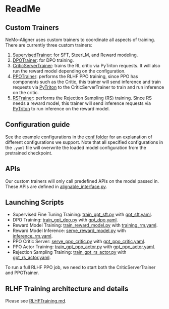 # ReadMe

## Custom Trainers

NeMo-Aligner uses custom trainers to coordinate all aspects of training. There are currently three custom trainers:
1. [SupervisedTrainer](/nemo_aligner/algorithms/supervised.py): for SFT, SteerLM, and Reward modeling.
2. [DPOTrainer](/nemo_aligner/algorithms/dpo.py): for DPO training.
3. [CriticServerTrainer](/nemo_aligner/algorithms/critic_server_trainer.py): trains the RL critic via PyTriton requests. It will also run the reward model depending on the configuration.
4. [PPOTrainer](/nemo_aligner/algorithms/ppo.py): performs the RLHF PPO training, since PPO has components such as the Critic, this trainer will send inference and train requests via [PyTriton](https://github.com/triton-inference-server/pytriton) to the CriticServerTrainer to train and run inference on the critic.
5. [RSTrainer](/nemo_aligner/algorithms/rs.py): performs the Rejection Sampling (RS) training. Since RS needs a reward model, this trainer will send inference requests via [PyTriton](https://github.com/triton-inference-server/pytriton) to run inference on the reward model.

## Configuration guide

See the example configurations in the [conf folder](/examples/nlp/gpt/conf/) for an explanation of different configurations we support. Note that all specified configurations in the `.yaml` file will overwrite the loaded model configuration from the pretrained checkpoint.


## APIs
Our custom trainers will only call predefined APIs on the model passed in. These APIs are defined in [alignable_interface.py](/nemo_aligner/models/alignable_interface.py).

## Launching Scripts
* Supervised Fine Tuning Training: [train_gpt_sft.py](/examples/nlp/gpt/train_gpt_sft.py) with [gpt_sft.yaml](/examples/nlp/gpt/conf/gpt_sft.yaml).
* DPO Training: [train_gpt_dpo.py](/examples/nlp/gpt/train_gpt_dpo.py) with [gpt_dpo.yaml](/examples/nlp/gpt/conf/gpt_dpo.yaml).
* Reward Model Training: [train_reward_model.py](/examples/nlp/gpt/train_reward_model.py) with [training_rm.yaml](/examples/nlp/gpt/conf/training_rm.yaml).
* Reward Model Inference: [serve_reward_model.py](/examples/nlp/gpt/serve_reward_model.py) with [inference_rm.yaml](/examples/nlp/gpt/conf/inference_rm.yaml).
* PPO Critic Server: [serve_ppo_critic.py](/examples/nlp/gpt/serve_ppo_critic.py) with [gpt_ppo_critic.yaml](/examples/nlp/gpt/conf/gpt_ppo_critic.yaml).
* PPO Actor Training: [train_gpt_ppo_actor.py](/examples/nlp/gpt/train_gpt_ppo_actor.py) with [gpt_ppo_actor.yaml](/examples/nlp/gpt/conf/gpt_ppo_actor.yaml).
* Rejection Sampling Training: [train_gpt_rs_actor.py](/examples/nlp/gpt/train_gpt_rs_actor.py) with [gpt_rs_actor.yaml](/examples/nlp/gpt/conf/gpt_rs_actor.yaml).

To run a full RLHF PPO job, we need to start both the CriticServerTrainer and PPOTrainer.

## RLHF Training architecture and details
Please see [RLHFTraining.md](./RLHFTraining.md).